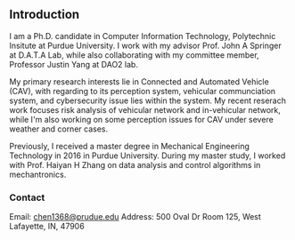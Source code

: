 ## Introduction
I am a Ph.D. candidate in Computer Information Technology, Polytechnic Insitute at Purdue University. I work with my advisor Prof. John A Springer at D.A.T.A Lab, while also collaborating with my committee member, Professor Justin Yang at DAO2 lab.

My primary research interests lie in Connected and Automated Vehicle (CAV), with regarding to its perception system, vehicular communciation system, and cybersecurity issue lies within the system. My recent reserach work focuses risk analysis of vehicular network and in-vehicular network, while I'm also working on some perception issues for CAV under severe weather and corner cases. 

Previously, I received a master degree in Mechanical Engineering Technology in 2016 in Purdue University. During my master study, I worked with Prof. Haiyan H Zhang on data analysis and control algorithms in mechantronics.

### Contact
Email: chen1368@prudue.edu
Address: 500 Oval Dr Room 125, West Lafayette, IN, 47906

